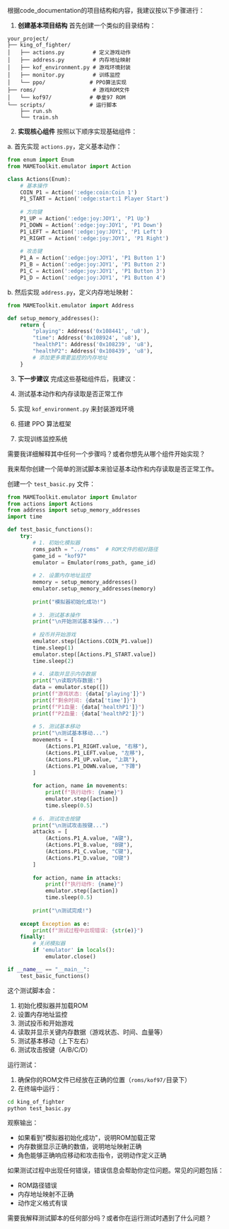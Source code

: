 根据code_documentation的项目结构和内容，我建议按以下步骤进行：

1. **创建基本项目结构**
首先创建一个类似的目录结构：

```
your_project/
├── king_of_fighter/
│   ├── actions.py         # 定义游戏动作
│   ├── address.py         # 内存地址映射
│   ├── kof_environment.py # 游戏环境封装
│   ├── monitor.py         # 训练监控
│   └── ppo/              # PPO算法实现
├── roms/                  # 游戏ROM文件
│   └── kof97/            # 拳皇97 ROM
└── scripts/              # 运行脚本
    ├── run.sh
    └── train.sh
```

2. **实现核心组件**
按照以下顺序实现基础组件：

a. 首先实现 `actions.py`，定义基本动作：
```python:king_of_fighter/actions.py
from enum import Enum
from MAMEToolkit.emulator import Action

class Actions(Enum):
    # 基本操作
    COIN_P1 = Action(':edge:coin:Coin 1')
    P1_START = Action(':edge:start:1 Player Start')
    
    # 方向键
    P1_UP = Action(':edge:joy:JOY1', 'P1 Up')
    P1_DOWN = Action(':edge:joy:JOY1', 'P1 Down')
    P1_LEFT = Action(':edge:joy:JOY1', 'P1 Left')
    P1_RIGHT = Action(':edge:joy:JOY1', 'P1 Right')
    
    # 攻击键
    P1_A = Action(':edge:joy:JOY1', 'P1 Button 1')
    P1_B = Action(':edge:joy:JOY1', 'P1 Button 2')
    P1_C = Action(':edge:joy:JOY1', 'P1 Button 3')
    P1_D = Action(':edge:joy:JOY1', 'P1 Button 4')
```

b. 然后实现 `address.py`，定义内存地址映射：
```python:king_of_fighter/address.py
from MAMEToolkit.emulator import Address

def setup_memory_addresses():
    return {
        "playing": Address('0x108441', 'u8'),
        "time": Address('0x108924', 'u8'),
        "healthP1": Address('0x108239', 'u8'),
        "healthP2": Address('0x108439', 'u8'),
        # 添加更多需要监控的内存地址
    }
```

3. **下一步建议**
完成这些基础组件后，我建议：

1. 测试基本动作和内存读取是否正常工作
2. 实现 `kof_environment.py` 来封装游戏环境
3. 搭建 PPO 算法框架
4. 实现训练监控系统

需要我详细解释其中任何一个步骤吗？或者你想先从哪个组件开始实现？



我来帮你创建一个简单的测试脚本来验证基本动作和内存读取是否正常工作。

创建一个 `test_basic.py` 文件：

````python:scripts/test_basic.py
from MAMEToolkit.emulator import Emulator
from actions import Actions
from address import setup_memory_addresses
import time

def test_basic_functions():
    try:
        # 1. 初始化模拟器
        roms_path = "../roms"  # ROM文件的相对路径
        game_id = "kof97"
        emulator = Emulator(roms_path, game_id)
        
        # 2. 设置内存地址监控
        memory = setup_memory_addresses()
        emulator.setup_memory_addresses(memory)
        
        print("模拟器初始化成功!")
        
        # 3. 测试基本操作
        print("\n开始测试基本操作...")
        
        # 投币并开始游戏
        emulator.step([Actions.COIN_P1.value])
        time.sleep(1)
        emulator.step([Actions.P1_START.value])
        time.sleep(2)
        
        # 4. 读取并显示内存数据
        print("\n读取内存数据:")
        data = emulator.step([])
        print(f"游戏状态: {data['playing']}")
        print(f"剩余时间: {data['time']}")
        print(f"P1血量: {data['healthP1']}")
        print(f"P2血量: {data['healthP2']}")
        
        # 5. 测试基本移动
        print("\n测试基本移动...")
        movements = [
            (Actions.P1_RIGHT.value, "右移"),
            (Actions.P1_LEFT.value, "左移"),
            (Actions.P1_UP.value, "上跳"),
            (Actions.P1_DOWN.value, "下蹲")
        ]
        
        for action, name in movements:
            print(f"执行动作: {name}")
            emulator.step([action])
            time.sleep(0.5)
        
        # 6. 测试攻击按键
        print("\n测试攻击按键...")
        attacks = [
            (Actions.P1_A.value, "A键"),
            (Actions.P1_B.value, "B键"),
            (Actions.P1_C.value, "C键"),
            (Actions.P1_D.value, "D键")
        ]
        
        for action, name in attacks:
            print(f"执行动作: {name}")
            emulator.step([action])
            time.sleep(0.5)
            
        print("\n测试完成!")
        
    except Exception as e:
        print(f"测试过程中出现错误: {str(e)}")
    finally:
        # 关闭模拟器
        if 'emulator' in locals():
            emulator.close()

if __name__ == "__main__":
    test_basic_functions()
````

这个测试脚本会：

1. 初始化模拟器并加载ROM
2. 设置内存地址监控
3. 测试投币和开始游戏
4. 读取并显示关键内存数据（游戏状态、时间、血量等）
5. 测试基本移动（上下左右）
6. 测试攻击按键（A/B/C/D）

运行测试：
1. 确保你的ROM文件已经放在正确的位置（`roms/kof97/`目录下）
2. 在终端中运行：
```bash
cd king_of_fighter
python test_basic.py
```

观察输出：
- 如果看到"模拟器初始化成功"，说明ROM加载正常
- 内存数据显示正确的数值，说明地址映射正确
- 角色能够正确响应移动和攻击指令，说明动作定义正确

如果测试过程中出现任何错误，错误信息会帮助你定位问题。常见的问题包括：
- ROM路径错误
- 内存地址映射不正确
- 动作定义格式有误

需要我解释测试脚本的任何部分吗？或者你在运行测试时遇到了什么问题？
